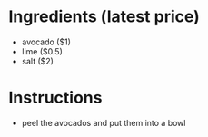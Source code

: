 # Ingredients (latest price)
- avocado ($1)
- lime ($0.5)
- salt ($2)
# Instructions
- peel the avocados and put them into a bowl
